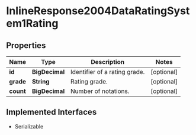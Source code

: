 

# InlineResponse2004DataRatingSystem1Rating


## Properties

Name | Type | Description | Notes
------------ | ------------- | ------------- | -------------
**id** | **BigDecimal** | Identifier of a rating grade. |  [optional]
**grade** | **String** | Rating grade. |  [optional]
**count** | **BigDecimal** | Number of notations. |  [optional]


## Implemented Interfaces

* Serializable



